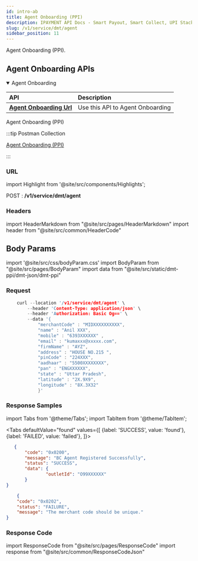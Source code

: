 ```yaml
---
id: intro-ab
title: Agent Onboarding (PPI)
description: IPAYMENT API Docs - Smart Payout, Smart Collect, UPI Stack, Validation Suite, Aeps, Dmt
slug: /v1/service/dmt/agent
sidebar_position: 11
---
```


<p>Agent Onboarding (PPI). </p>

## Agent Onboarding APIs

<details open>
<summary> Agent Onboarding</summary>

| API                                                                           | Description                                     |
| :---------------------------------------------------------------------------- | :---------------------------------------------- |
| <a href="/docs/v1/service/dmt/agent">**Agent Onboarding Url**</a>| Use this API to Agent Onboarding

</details>


Agent Onboarding (PPI)

:::tip Postman Collection

<a href="https://www.google.com" target="_blank">Agent Onboarding (PPI)</a>

:::

### URL

import Highlight from '@site/src/components/Highlights';

<Highlight className="post">POST</Highlight> : <strong>/v1/service/dmt/agent</strong>

### Headers

import HeaderMarkdown from "@site/src/pages/HeaderMarkdown"
import header from "@site/src/common/HeaderCode"

<HeaderMarkdown data={header}/>

## Body Params

import '@site/src/css/bodyParam.css'
import BodyParam from "@site/src/pages/BodyParam"
import data from "@site/src/static/dmt-ppi/dmt-json/dmt-ppi"

<BodyParam data={data}/>

### Request

```c title="Example Request"
    curl --location '/v1/service/dmt/agent' \
        --header 'Content-Type: application/json' \
        --header 'Authorization: Basic Og==' \
        --data '{
            "merchantCode" : "MIDXXXXXXXXXX",
            "name" : "Anil XXX",
            "mobile" : "6393XXXXXX" ,
            "email" : "kumaxxx@xxxxx.com",
            "firmName" : "AYZ",
            "address" : "HOUSE NO.215 ",
            "pinCode" : "224XXX",
            "aadhaar" : "5500XXXXXXXX",
            "pan" : "ENGXXXXXX",
            "state" : "Uttar Pradesh",
            "latitude" : "2X.9X9",
            "longitude" : "8X.3X32"
            }'
```

### Response Samples

import Tabs from '@theme/Tabs';
import TabItem from '@theme/TabItem';

<Tabs
    defaultValue="found"
    values={[
        {label: 'SUCCESS', value: 'found'},
        {label: 'FAILED', value: 'failed'},
    ]}>

<TabItem value="found">

 ```json
    {
        "code": "0x0200",
        "message": "BC Agent Registered Successfully",
        "status": "SUCCESS",
        "data": {
                "outletId": "O99XXXXXX"
        }
}
 ```

</TabItem>

<TabItem value="failed">

```json
    {
    "code": "0x0202",
    "status": "FAILURE",
    "message": "The merchant code should be unique."
}
```

</TabItem>
</Tabs>

### Response Code

import ResponseCode from "@site/src/pages/ResponseCode"
import response from "@site/src/common/ResponseCodeJson"

<ResponseCode data={response}/>
